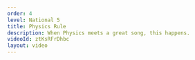```yaml
---
order: 4
level: National 5
title: Physics Rule
description: When Physics meets a great song, this happens.
videoId: ztKsRFrDhbc
layout: video
---
```

